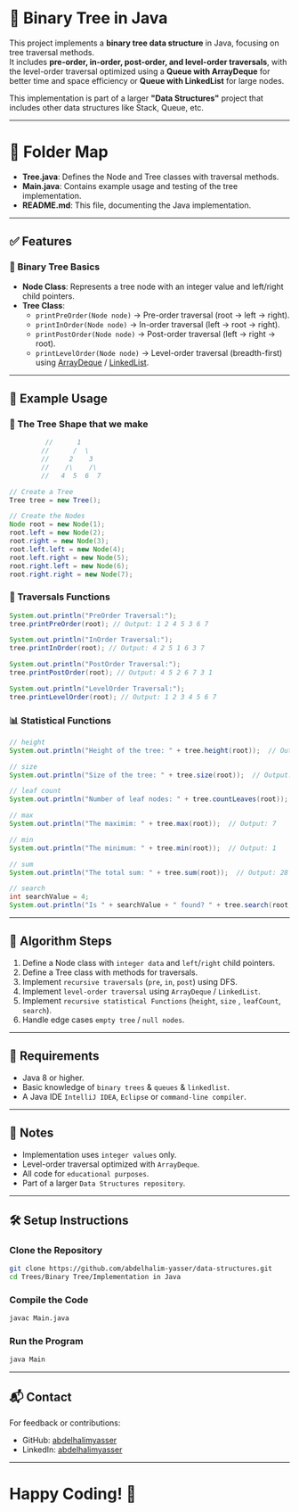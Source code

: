 # 🌳 Binary Tree in Java

This project implements a **binary tree data structure** in Java, focusing on tree traversal methods.  
It includes **pre-order, in-order, post-order, and level-order traversals**, with the level-order traversal optimized using a **Queue with ArrayDeque** for better time and space efficiency or **Queue with LinkedList** for large nodes.  

This implementation is part of a larger **"Data Structures"** project that includes other data structures like Stack, Queue, etc.

---

# 📂 Folder Map

- **Tree.java**: Defines the Node and Tree classes with traversal methods.  
- **Main.java**: Contains example usage and testing of the tree implementation.  
- **README.md**: This file, documenting the Java implementation.  

---
## ✅ Features

### 🧱 Binary Tree Basics

- **Node Class**: Represents a tree node with an integer value and left/right child pointers.  
- **Tree Class**:
  - `printPreOrder(Node node)` → Pre-order traversal (root → left → right).  
  - `printInOrder(Node node)` → In-order traversal (left → root → right).  
  - `printPostOrder(Node node)` → Post-order traversal (left → right → root).  
  - `printLevelOrder(Node node)` → Level-order traversal (breadth-first) using [ArrayDeque](https://github.com/abdelhalimyasser/Data-Structures/tree/main/Queue/Double%20Ended%20Queue(Deque)/Implementation%20of%20Queue%20in%20Java) / [LinkedList](https://github.com/abdelhalimyasser/Data-Structures/tree/main/Linked%20List/Linked%20List/Implementation%20of%20Linked%20List%20in%20Java).  

---

## 🚀 Example Usage

### 🌲 The Tree Shape that we make 

```java
         //      1
		//      /  \
		//     2    3
		//    /\    /\
		//   4  5  6  7

// Create a Tree
Tree tree = new Tree();

// Create the Nodes
Node root = new Node(1);
root.left = new Node(2);
root.right = new Node(3);
root.left.left = new Node(4);
root.left.right = new Node(5);
root.right.left = new Node(6);
root.right.right = new Node(7);
```
### 🔁 Traversals Functions

``` java
System.out.println("PreOrder Traversal:");
tree.printPreOrder(root); // Output: 1 2 4 5 3 6 7 

System.out.println("InOrder Traversal:");
tree.printInOrder(root); // Output: 4 2 5 1 6 3 7 

System.out.println("PostOrder Traversal:");
tree.printPostOrder(root); // Output: 4 5 2 6 7 3 1

System.out.println("LevelOrder Traversal:");
tree.printLevelOrder(root); // Output: 1 2 3 4 5 6 7
```
### 📊 Statistical Functions

```java
// height
System.out.println("Height of the tree: " + tree.height(root));  // Output: 3

// size
System.out.println("Size of the tree: " + tree.size(root));  // Output: 7

// leaf count
System.out.println("Number of leaf nodes: " + tree.countLeaves(root));  // Output: 7

// max
System.out.println("The maximim: " + tree.max(root));  // Output: 7

// min
System.out.println("The minimum: " + tree.min(root));  // Output: 1

// sum
System.out.println("The total sum: " + tree.sum(root));  // Output: 28

// search
int searchValue = 4;
System.out.println("Is " + searchValue + " found? " + tree.search(root, searchValue));  // Output: true
```

---

## 🧱 Algorithm Steps

1. Define a Node class with `integer data` and `left`/`right` child pointers.
2. Define a Tree class with methods for traversals.
3. Implement `recursive traversals` (`pre`, `in`, `post`) using DFS.
4. Implement `level-order traversal` using `ArrayDeque` / `LinkedList`.
5. Implement `recursive statistical Functions` (`height`, `size` , `leafCount`, `search`).
6. Handle edge cases `empty tree` / `null nodes`.

---

## 📂 Requirements

- Java 8 or higher.
- Basic knowledge of `binary trees` & `queues` & `linkedlist`.
- A Java IDE `IntelliJ IDEA`, `Eclipse` or `command-line compiler`.

---

## 🧾 Notes

- Implementation uses `integer values` only.
- Level-order traversal optimized with `ArrayDeque`.
- All code for `educational purposes`.
- Part of a larger `Data Structures repository`.

---

## 🛠️ Setup Instructions

### Clone the Repository

```bash
git clone https://github.com/abdelhalim-yasser/data-structures.git
cd Trees/Binary Tree/Implementation in Java
```
### Compile the Code

```bash
javac Main.java
```

### Run the Program

```bash
java Main
```
---

## 📬 Contact

For feedback or contributions:

- GitHub: [abdelhalimyasser](https://github.com/abdelhalimyasser)
- LinkedIn: [abdelhalimyasser](https://www.linkedin.com/in/abdelhalimyasser)

---

# Happy Coding! 🚀
